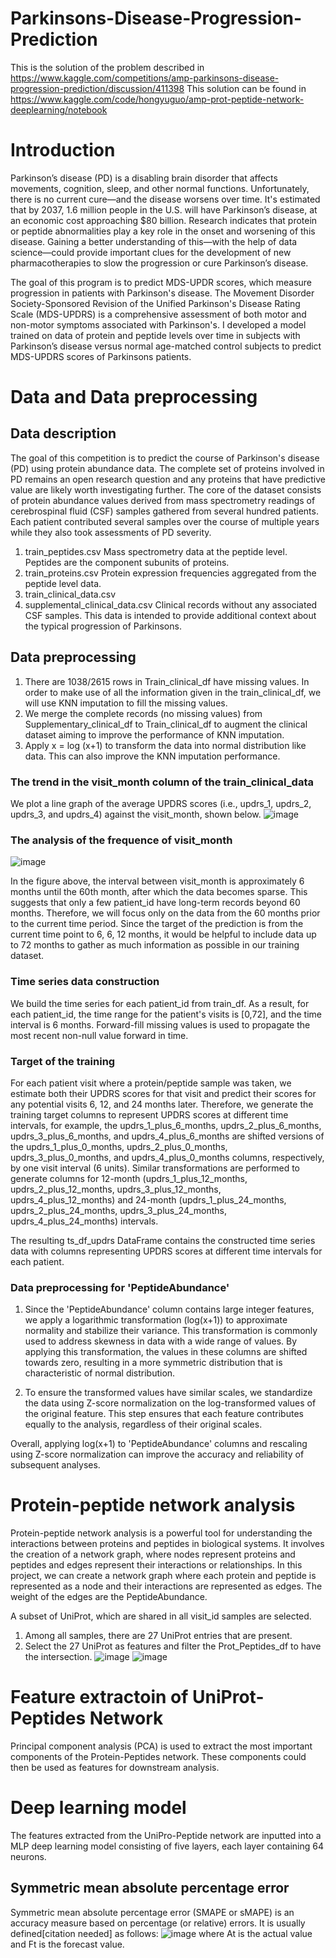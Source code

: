 # Parkinsons-Disease-Progression-Prediction
This is the solution of the problem described in https://www.kaggle.com/competitions/amp-parkinsons-disease-progression-prediction/discussion/411398
This solution can be found in https://www.kaggle.com/code/hongyuguo/amp-prot-peptide-network-deeplearning/notebook
# Introduction
Parkinson’s disease (PD) is a disabling brain disorder that affects movements, cognition, sleep, and other normal functions. Unfortunately, there is no current cure—and the disease worsens over time. It's estimated that by 2037, 1.6 million people in the U.S. will have Parkinson’s disease, at an economic cost approaching $80 billion. Research indicates that protein or peptide abnormalities play a key role in the onset and worsening of this disease. Gaining a better understanding of this—with the help of data science—could provide important clues for the development of new pharmacotherapies to slow the progression or cure Parkinson’s disease.

The goal of this program is to predict MDS-UPDR scores, which measure progression in patients with Parkinson's disease. The Movement Disorder Society-Sponsored Revision of the Unified Parkinson's Disease Rating Scale (MDS-UPDRS) is a comprehensive assessment of both motor and non-motor symptoms associated with Parkinson's. I developed a model trained on data of protein and peptide levels over time in subjects with Parkinson’s disease versus normal age-matched control subjects to predict MDS-UPDRS scores of Parkinsons patients.
# Data and Data preprocessing
## Data description
The goal of this competition is to predict the course of Parkinson's disease (PD) using protein abundance data. The complete set of proteins involved in PD remains an open research question and any proteins that have predictive value are likely worth investigating further. The core of the dataset consists of protein abundance values derived from mass spectrometry readings of cerebrospinal fluid (CSF) samples gathered from several hundred patients. Each patient contributed several samples over the course of multiple years while they also took assessments of PD severity.
1. train_peptides.csv Mass spectrometry data at the peptide level. Peptides are the component subunits of proteins.
2. train_proteins.csv Protein expression frequencies aggregated from the peptide level data.
3. train_clinical_data.csv
4. supplemental_clinical_data.csv Clinical records without any associated CSF samples. This data is intended to provide additional context about the typical progression of Parkinsons. 
## Data preprocessing
1. There are 1038/2615 rows in Train_clinical_df have missing values. In order to make use of all the information given in the train_clinical_df, we will use KNN imputation to fill the missing values.
2. We merge the complete records (no missing values) from Supplementary_clinical_df to Train_clinical_df to augment the clinical dataset aiming to improve the performance of KNN imputation.
3. Apply x = log (x+1) to transform the data into normal distribution like data. This can also improve the KNN imputation performance.
### The trend in the visit_month column of the train_clinical_data
We plot a line graph of the average UPDRS scores (i.e., updrs_1, updrs_2, updrs_3, and updrs_4) against the visit_month, shown below.
![image](https://github.com/hyguozz/Parkinson-s-Disease-Progression-Prediction/assets/36547524/4e6d538c-3274-47bb-bbe6-f77e98bd5f66)

### The analysis of the frequence of visit_month
![image](https://github.com/hyguozz/Parkinson-s-Disease-Progression-Prediction/assets/36547524/80eace80-b348-4a9c-a15e-b66a9467d134)

In the figure above, the interval between visit_month is approximately 6 months until the 60th month, after which the data becomes sparse. This suggests that only a few patient_id have long-term records beyond 60 months. Therefore, we will focus only on the data from the 60 months prior to the current time period. Since the target of the prediction is from the current time point to 6, 6, 12 months, it would be helpful to include data up to 72 months to gather as much information as possible in our training dataset.
### Time series data construction
We build the time series for each patient_id from train_df. As a result, for each patient_id, the time range for the patient's visits is [0,72], and the time interval is 6 months. Forward-fill missing values is used to propagate the most recent non-null value forward in time. 
### Target of the training
For each patient visit where a protein/peptide sample was taken, we estimate both their UPDRS scores for that visit and predict their scores for any potential visits 6, 12, and 24 months later. Therefore, we generate the training target columns to represent UPDRS scores at different time intervals, for example, the updrs_1_plus_6_months, updrs_2_plus_6_months, updrs_3_plus_6_months, and updrs_4_plus_6_months are shifted versions of the updrs_1_plus_0_months, updrs_2_plus_0_months, updrs_3_plus_0_months, and updrs_4_plus_0_months columns, respectively, by one visit interval (6 units). Similar transformations are performed to generate columns for 12-month (updrs_1_plus_12_months, updrs_2_plus_12_months, updrs_3_plus_12_months, updrs_4_plus_12_months) and 24-month (updrs_1_plus_24_months, updrs_2_plus_24_months, updrs_3_plus_24_months, updrs_4_plus_24_months) intervals.

The resulting ts_df_updrs DataFrame contains the constructed time series data with columns representing UPDRS scores at different time intervals for each patient.
### Data preprocessing for 'PeptideAbundance'
1. Since the 'PeptideAbundance' column contains large integer features, we apply a logarithmic transformation (log(x+1)) to approximate normality and stabilize their variance. This transformation is commonly used to address skewness in data with a wide range of values. By applying this transformation, the values in these columns are shifted towards zero, resulting in a more symmetric distribution that is characteristic of normal distribution.

2. To ensure the transformed values have similar scales, we standardize the data using Z-score normalization on the log-transformed values of the original feature. This step ensures that each feature contributes equally to the analysis, regardless of their original scales.

Overall, applying log(x+1) to 'PeptideAbundance' columns and rescaling using Z-score normalization can improve the accuracy and reliability of subsequent analyses.
# Protein-peptide network analysis
Protein-peptide network analysis is a powerful tool for understanding the interactions between proteins and peptides in biological systems. It involves the creation of a network graph, where nodes represent proteins and peptides and edges represent their interactions or relationships. In this project, we can create a network graph where each protein and peptide is represented as a node and their interactions are represented as edges. The weight of the edges are the PeptideAbundance.

A subset of UniProt, which are shared in all visit_id samples are selected. 
1. Among all samples, there are 27 UniProt entries that are present. 
2. Select the 27 UniProt as features and filter the Prot_Peptides_df to have the intersection. 
![image](https://github.com/hyguozz/Parkinson-s-Disease-Progression-Prediction/assets/36547524/8cda2b23-8b42-4300-a23b-4cbbc0e43d7e)
![image](https://github.com/hyguozz/Parkinson-s-Disease-Progression-Prediction/assets/36547524/38eef5b7-453d-4287-a909-73e9dc8131a3)


# Feature extractoin of UniProt-Peptides Network
Principal component analysis (PCA) is used to extract the most important components of the Protein-Peptides network. These components could then be used as features for downstream analysis.

# Deep learning model
The features extracted from the UniPro-Peptide network are inputted into a MLP deep learning model consisting of five layers, each layer containing 64 neurons. 

## Symmetric mean absolute percentage error
Symmetric mean absolute percentage error (SMAPE or sMAPE) is an accuracy measure based on percentage (or relative) errors. It is usually defined[citation needed] as follows:
![image](https://github.com/hyguozz/Parkinson-s-Disease-Progression-Prediction/assets/36547524/2ae93cfc-0972-4755-bb7d-717206e0740c)
where At is the actual value and Ft is the forecast value.


